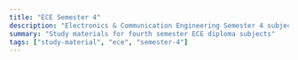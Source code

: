 ```yaml
---
title: "ECE Semester 4"
description: "Electronics & Communication Engineering Semester 4 subjects"
summary: "Study materials for fourth semester ECE diploma subjects"
tags: ["study-material", "ece", "semester-4"]
---
```

